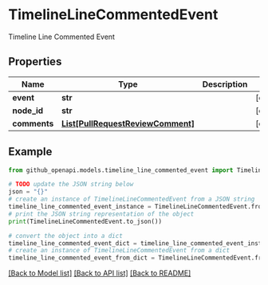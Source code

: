 # TimelineLineCommentedEvent

Timeline Line Commented Event

## Properties

Name | Type | Description | Notes
------------ | ------------- | ------------- | -------------
**event** | **str** |  | [optional] 
**node_id** | **str** |  | [optional] 
**comments** | [**List[PullRequestReviewComment]**](PullRequestReviewComment.md) |  | [optional] 

## Example

```python
from github_openapi.models.timeline_line_commented_event import TimelineLineCommentedEvent

# TODO update the JSON string below
json = "{}"
# create an instance of TimelineLineCommentedEvent from a JSON string
timeline_line_commented_event_instance = TimelineLineCommentedEvent.from_json(json)
# print the JSON string representation of the object
print(TimelineLineCommentedEvent.to_json())

# convert the object into a dict
timeline_line_commented_event_dict = timeline_line_commented_event_instance.to_dict()
# create an instance of TimelineLineCommentedEvent from a dict
timeline_line_commented_event_from_dict = TimelineLineCommentedEvent.from_dict(timeline_line_commented_event_dict)
```
[[Back to Model list]](../README.md#documentation-for-models) [[Back to API list]](../README.md#documentation-for-api-endpoints) [[Back to README]](../README.md)


